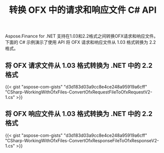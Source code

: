 ﻿---
title: 转换 OFX 中的请求和响应文件 C# API
linktitle: 转换 OFX 请求和响应文件
type: docs
weight: 20
url: /zh/net/convert-ofx-request-and-response-files/
keywords: Convert OFX File, OFX C# API, Convert OFX, Convert OFX Request, Convert OFX Response, Convert OFX Request C#, C# Convert OFX Response
description: 在 .NET 中将 OFX 请求文件从 1.03 格式转换为 2.2 格式。在 .NET 中将 OFX 响应文件从 1.03 格式转换为 2.2 格式。
---
Aspose.Finance for .NET 支持在1.03和2.2格式之间转换OFX请求和响应文件。下面的 C# 示例演示了使用 API 将 OFX 请求和响应文件从 1.03 格式转换为 2.2 格式。
## **将 OFX 请求文件从 1.03 格式转换为 .NET 中的 2.2 格式**
{{< gist "aspose-com-gists" "d3d183d03a9cc8e4ce248a95919a6cff" "CSharp-WorkingWithOfxFiles-ConvertOfxRequestFileToOfxRequestV2-1.cs" >}}
## **将 OFX 响应文件从 1.03 格式转换为 .NET 中的 2.2 格式**
{{< gist "aspose-com-gists" "d3d183d03a9cc8e4ce248a95919a6cff" "CSharp-WorkingWithOfxFiles-ConvertOfxResponseFileToOfxResponseV2-1.cs" >}}
